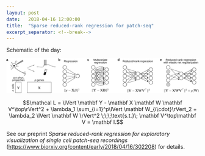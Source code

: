 ```yaml
---
layout: post
date:   2018-04-16 12:00:00
title:  "Sparse reduced-rank regression for patch-seq"
excerpt_separator: <!--break-->
---
```


Schematic of the day:

![Sparse reduced-rank regression for exploratory visualization of single cell patch-seq recordings](/img/patch-seq-rrr.png)

$$\mathcal L = \lVert \mathbf Y - \mathbf X \mathbf W \mathbf V^\top\rVert^2 + \lambda_1 \sum_{i=1}^p\lVert \mathbf W_{i\cdot}\rVert_2 + \lambda_2 \lVert \mathbf W \rVert^2 \;\;\;\text{s.t.}\; \mathbf V^\top\mathbf V = \mathbf I.$$

See our preprint *Sparse reduced-rank regression for exploratory visualization of single cell patch-seq recordings* (<https://www.biorxiv.org/content/early/2018/04/16/302208>) for details. 

